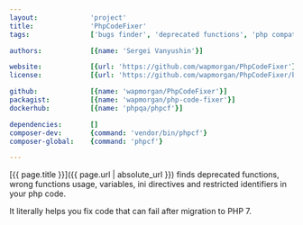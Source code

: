 ```yaml
---
layout:             'project'
title:              'PhpCodeFixer'
tags:               ['bugs finder', 'deprecated functions', 'php compatibility', 'cli'] 

authors:            [{name: 'Sergei Vanyushin'}]

website:            [{url: 'https://github.com/wapmorgan/PhpCodeFixer'}]
license:            [{url: 'https://github.com/wapmorgan/PhpCodeFixer/blob/master/LICENSE', label: 'BSD 3-clause "New" or "Revised" License'}]

github:             [{name: 'wapmorgan/PhpCodeFixer'}]
packagist:          [{name: 'wapmorgan/php-code-fixer'}]               
dockerhub:          [{name: 'phpqa/phpcf'}]     

dependencies:       []
composer-dev:       {command: 'vendor/bin/phpcf'} 
composer-global:    {command: 'phpcf'} 

---
```


[{{ page.title }}]({{ page.url | absolute_url }}) finds deprecated functions, wrong functions usage, variables, ini directives and restricted identifiers in your php code.
 
<!--more--> 

It literally helps you fix code that can fail after migration to PHP 7.
